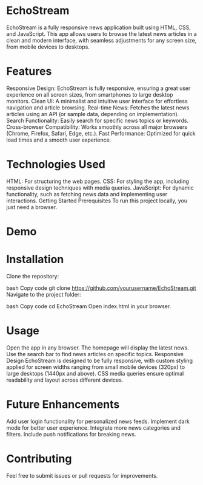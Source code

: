 # EchoStream

EchoStream is a fully responsive news application built using HTML, CSS, and JavaScript. This app allows users to browse the latest news articles in a clean and modern interface, with seamless adjustments for any screen size, from mobile devices to desktops.

# Features

Responsive Design: EchoStream is fully responsive, ensuring a great user experience on all screen sizes, from smartphones to large desktop monitors.
Clean UI: A minimalist and intuitive user interface for effortless navigation and article browsing.
Real-time News: Fetches the latest news articles using an API (or sample data, depending on implementation).
Search Functionality: Easily search for specific news topics or keywords.
Cross-browser Compatibility: Works smoothly across all major browsers (Chrome, Firefox, Safari, Edge, etc.).
Fast Performance: Optimized for quick load times and a smooth user experience.

# Technologies Used

HTML: For structuring the web pages.
CSS: For styling the app, including responsive design techniques with media queries.
JavaScript: For dynamic functionality, such as fetching news data and implementing user interactions.
Getting Started
Prerequisites
To run this project locally, you just need a browser.

# Demo



# Installation

Clone the repository:

bash
Copy code
git clone https://github.com/yourusername/EchoStream.git
Navigate to the project folder:

bash
Copy code
cd EchoStream
Open index.html in your browser.

# Usage

Open the app in any browser.
The homepage will display the latest news.
Use the search bar to find news articles on specific topics.
Responsive Design
EchoStream is designed to be fully responsive, with custom styling applied for screen widths ranging from small mobile devices (320px) to large desktops (1440px and above).
CSS media queries ensure optimal readability and layout across different devices.

# Future Enhancements

Add user login functionality for personalized news feeds.
Implement dark mode for better user experience.
Integrate more news categories and filters.
Include push notifications for breaking news.

# Contributing

Feel free to submit issues or pull requests for improvements.
